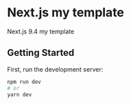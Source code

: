 # Next.js my template

Next.js 9.4 my template

## Getting Started

First, run the development server:

```bash
npm run dev
# or
yarn dev
```
